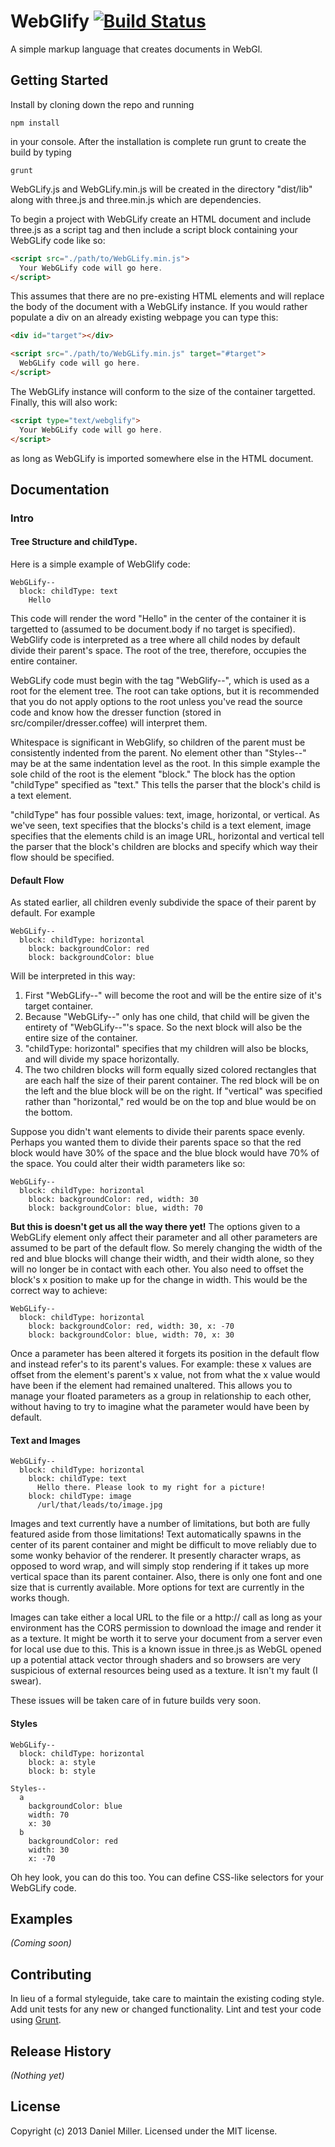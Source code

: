 # WebGlify [![Build Status](https://secure.travis-ci.org/DnMllr/webglify.png?branch=master)](http://travis-ci.org/DnMllr/webglify)

A simple markup language that creates documents in WebGl.

## Getting Started
Install by cloning down the repo and running

    npm install

in your console. After the installation is complete run grunt to create the build by typing

    grunt

WebGLify.js and WebGLify.min.js will be created in the directory "dist/lib" along with three.js and three.min.js which are dependencies.

To begin a project with WebGLify create an HTML document and include three.js as a script tag and then include a script block containing your WebGLify code like so:

```html
<script src="./path/to/WebGLify.min.js">
  Your WebGLify code will go here.
</script>
```

This assumes that there are no pre-existing HTML elements and will replace the body of the document with a WebGLify instance. If you would rather populate a div on an already existing webpage you can type this:

```html
<div id="target"></div>

<script src="./path/to/WebGLify.min.js" target="#target">
  WebGLify code will go here.
</script>
```

The WebGLify instance will conform to the size of the container targetted. Finally, this will also work:

```html
<script type="text/webglify">
  Your WebGLify code will go here.
</script>
```

as long as WebGLify is imported somewhere else in the HTML document.


## Documentation

### Intro
#### Tree Structure and childType.
Here is a simple example of WebGlify code:

```
WebGLify--
  block: childType: text
    Hello
```

This code will render the word "Hello" in the center of the container it is targetted to (assumed to be document.body if no target is specified). WebGlify code is interpreted as a tree where all child nodes by default divide their parent's space. The root of the tree, therefore, occupies the entire container. 

WebGLify code must begin with the tag "WebGlify--", which is used as a root for the element tree. The root can take options, but it is recommended that you do not apply options to the root unless you've read the source code and know how the dresser function (stored in src/compiler/dresser.coffee) will interpret them. 

Whitespace is significant in WebGlify, so children of the parent must be consistently indented from the parent. No element other than "Styles--" may be at the same indentation level as the root. In this simple example the sole child of the root is the element "block." The block has the option "childType" specified as "text." This tells the parser that the block's child is a text element.

"childType" has four possible values: text, image, horizontal, or vertical. As we've seen, text specifies that the blocks's child is a text element, image specifies that the elements child is an image URL, horizontal and vertical tell the parser that the block's children are blocks and specify which way their flow should be specified.

#### Default Flow
As stated earlier, all children evenly subdivide the space of their parent by default. For example

```
WebGLify--
  block: childType: horizontal
    block: backgroundColor: red
    block: backgroundColor: blue
```

Will be interpreted in this way: 

1. First "WebGLify--" will become the root and will be the entire size of it's target container.
2. Because "WebGLify--" only has one child, that child will be given the entirety of "WebGLify--"'s space. So the next block will also be the entire size of the container.
3. "childType: horizontal" specifies that my children will also be blocks, and will divide my space horizontally.
4. The two children blocks will form equally sized colored rectangles that are each half the size of their parent container. The red block will be on the left and the blue block will be on the right. If "vertical" was specified rather than "horizontal," red would be on the top and blue would be on the bottom.

Suppose you didn't want elements to divide their parents space evenly. Perhaps you wanted them to divide their parents space so that the red block would have 30% of the space and the blue block would have 70% of the space. You could alter their width parameters like so:

```
WebGLify--
  block: childType: horizontal
    block: backgroundColor: red, width: 30
    block: backgroundColor: blue, width: 70
```

 **But this is doesn't get us all the way there yet!** The options given to a WebGLify element only affect their parameter and all other parameters are assumed to be part of the default flow. So merely changing the width of the red and blue blocks will change their width, and their width alone, so they will no longer be in contact with each other. You also need to offset the block's x position to make up for the change in width. This would be the correct way to achieve:

```
WebGLify--
  block: childType: horizontal
    block: backgroundColor: red, width: 30, x: -70
    block: backgroundColor: blue, width: 70, x: 30
```

Once a parameter has been altered it forgets its position in the default flow and instead refer's to its parent's values. For example: these x values are offset from the element's parent's x value, not from what the x value would have been if the element had remained unaltered. This allows you to manage your floated parameters as a group in relationship to each other, without having to try to imagine what the parameter would have been by default.

#### Text and Images

```
WebGLify--
  block: childType: horizontal
    block: childType: text
      Hello there. Please look to my right for a picture!
    block: childType: image
      /url/that/leads/to/image.jpg
```

Images and text currently have a number of limitations, but both are fully featured aside from those limitations! Text automatically spawns in the center of its parent container and might be difficult to move reliably due to some wonky behavior of the renderer. It presently character wraps, as opposed to word wrap, and will simply stop rendering if it takes up more vertical space than its parent container. Also, there is only one font and one size that is currently available. More options for text are currently in the works though.

Images can take either a local URL to the file or a http:// call as long as your environment has the CORS permission to download the image and render it as a texture. It might be worth it to serve your document from a server even for local use due to this. This is a known issue in three.js as WebGL opened up a potential attack vector through shaders and so browsers are very suspicious of external resources being used as a texture. It isn't my fault (I swear).

These issues will be taken care of in future builds very soon. 


#### Styles

```
WebGLify--
  block: childType: horizontal
    block: a: style
    block: b: style

Styles--
  a
    backgroundColor: blue
    width: 70
    x: 30
  b
    backgroundColor: red
    width: 30
    x: -70
```

Oh hey look, you can do this too. You can define CSS-like selectors for your WebGLify code.

## Examples
_(Coming soon)_

## Contributing
In lieu of a formal styleguide, take care to maintain the existing coding style. Add unit tests for any new or changed functionality. Lint and test your code using [Grunt](http://gruntjs.com/).

## Release History
_(Nothing yet)_

## License
Copyright (c) 2013 Daniel Miller. Licensed under the MIT license.
